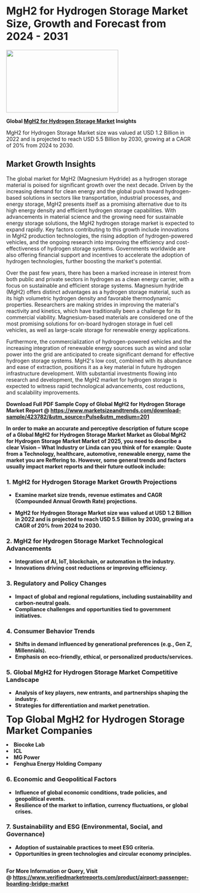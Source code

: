 <H1>MgH2 for Hydrogen Storage Market Size, Growth and Forecast from 2024 - 2031</H1><img class="aligncenter size-medium wp-image-584254" src="https://thirdeyenews.in/wp-content/uploads/2024/09/Global-Market-Research-300x168.jpeg" alt="" width="300" height="168" /><p><strong>Global&nbsp;<a href="https://www.marketsizeandtrends.com/download-sample/423782/&amp;utm_source=Pulse&amp;utm_medium=201">MgH2 for Hydrogen Storage Market</a> Insights</strong></p><p>MgH2 for Hydrogen Storage Market size was valued at USD 1.2 Billion in 2022 and is projected to reach USD 5.5 Billion by 2030, growing at a CAGR of 20% from 2024 to 2030.</p><p><h2>Market Growth Insights</h2> <p>The global market for MgH2 (Magnesium Hydride) as a hydrogen storage material is poised for significant growth over the next decade. Driven by the increasing demand for clean energy and the global push toward hydrogen-based solutions in sectors like transportation, industrial processes, and energy storage, MgH2 presents itself as a promising alternative due to its high energy density and efficient hydrogen storage capabilities. With advancements in material science and the growing need for sustainable energy storage solutions, the MgH2 hydrogen storage market is expected to expand rapidly. Key factors contributing to this growth include innovations in MgH2 production technologies, the rising adoption of hydrogen-powered vehicles, and the ongoing research into improving the efficiency and cost-effectiveness of hydrogen storage systems. Governments worldwide are also offering financial support and incentives to accelerate the adoption of hydrogen technologies, further boosting the market's potential.</p> <p><strong></strong></p> <p>Over the past few years, there has been a marked increase in interest from both public and private sectors in hydrogen as a clean energy carrier, with a focus on sustainable and efficient storage systems. Magnesium hydride (MgH2) offers distinct advantages as a hydrogen storage material, such as its high volumetric hydrogen density and favorable thermodynamic properties. Researchers are making strides in improving the material's reactivity and kinetics, which have traditionally been a challenge for its commercial viability. Magnesium-based materials are considered one of the most promising solutions for on-board hydrogen storage in fuel cell vehicles, as well as large-scale storage for renewable energy applications.</p> <p>Furthermore, the commercialization of hydrogen-powered vehicles and the increasing integration of renewable energy sources such as wind and solar power into the grid are anticipated to create significant demand for effective hydrogen storage systems. MgH2's low cost, combined with its abundance and ease of extraction, positions it as a key material in future hydrogen infrastructure development. With substantial investments flowing into research and development, the MgH2 market for hydrogen storage is expected to witness rapid technological advancements, cost reductions, and scalability improvements.</p> <p><strong></p><p><span class=""><strong>Download Full PDF Sample Copy of Global MgH2 for Hydrogen Storage Market Report</strong> @ <a href="https://www.marketsizeandtrends.com/download-sample/423782/&amp;utm_source=Pulse&amp;utm_medium=201" target="_blank">https://www.marketsizeandtrends.com/download-sample/423782/&amp;utm_source=Pulse&amp;utm_medium=201</a></span></p><p>In order to make an accurate and perceptive description of future scope of a Global&nbsp;MgH2 for Hydrogen Storage Market Market as Global&nbsp;MgH2 for Hydrogen Storage Market Market of 2025, you need to describe a clear Vision &ndash; What Industry or Linda can you think of for example: Quote from a Technology, healthcare, automotive, renewable energy, name the market you are Reffering to. However, some general trends and factors usually impact market reports and their future outlook include:</p><h3>1.&nbsp;<strong>MgH2 for Hydrogen Storage Market Growth Projections</strong></h3><ul><li>Examine market size trends, revenue estimates and CAGR (Compounded Annual Growth Rate) projections.</li><li><p>MgH2 for Hydrogen Storage Market size was valued at USD 1.2 Billion in 2022 and is projected to reach USD 5.5 Billion by 2030, growing at a CAGR of 20% from 2024 to 2030.</p></li></ul><h3>2.&nbsp;<strong>MgH2 for Hydrogen Storage Market Technological Advancements</strong></h3><ul><li>Integration of AI, IoT, blockchain, or automation in the industry.</li><li>Innovations driving cost reductions or improving efficiency.</li></ul><h3>3.&nbsp;<strong>Regulatory and Policy Changes</strong></h3><ul><li>Impact of global and regional regulations, including sustainability and carbon-neutral goals.</li><li>Compliance challenges and opportunities tied to government initiatives.</li></ul><h3>4.&nbsp;<strong>Consumer Behavior Trends</strong></h3><ul><li>Shifts in demand influenced by generational preferences (e.g., Gen Z, Millennials).</li><li>Emphasis on eco-friendly, ethical, or personalized products/services.</li></ul><h3>5.&nbsp;<strong>Global MgH2 for Hydrogen Storage Market Competitive Landscape</strong></h3><ul><li>Analysis of key players, new entrants, and partnerships shaping the industry.</li><li>Strategies for differentiation and market penetration.</li></ul><p data-pm-slice="1 1 []"><span style="color: inherit; font-family: inherit; font-size: 25px;">Top Global MgH2 for Hydrogen Storage Market Companies</span></p><div class="" data-test-id=""><p><li>Biocoke Lab</li><li> ICL</li><li> MG Power</li><li> Fenghua Energy Holding Company</li></p></div><h3>6.&nbsp;<strong>Economic and Geopolitical Factors</strong></h3><ul><li>Influence of global economic conditions, trade policies, and geopolitical events.</li><li>Resilience of the market to inflation, currency fluctuations, or global crises.</li></ul><h3>7.&nbsp;<strong>Sustainability and ESG (Environmental, Social, and Governance)</strong></h3><ul><li>Adoption of sustainable practices to meet ESG criteria.</li><li>Opportunities in green technologies and circular economy principles.</li></ul><h2><strong style="font-size: 14px;">For More Information or Query, Visit @&nbsp;</strong><a style="background-color: #ffffff; font-size: 14px;" href="https://www.marketsizeandtrends.com/report/mgh2-for-hydrogen-storage-market/" target="_blank">https://www.verifiedmarketreports.com/product/airport-passenger-boarding-bridge-market</a></h2>
